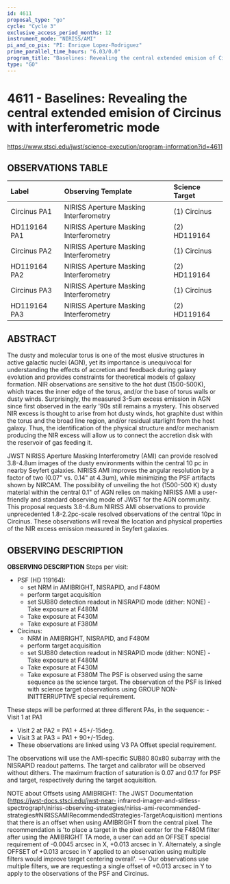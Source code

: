 ```yaml
---
id: 4611
proposal_type: "go"
cycle: "Cycle 3"
exclusive_access_period_months: 12
instrument_mode: "NIRISS/AMI"
pi_and_co_pis: "PI: Enrique Lopez-Rodriguez"
prime_parallel_time_hours: "6.03/0.0"
program_title: "Baselines: Revealing the central extended emision of Circinus with interferometric mode"
type: "GO"
---
```

# 4611 - Baselines: Revealing the central extended emision of Circinus with interferometric mode
https://www.stsci.edu/jwst/science-execution/program-information?id=4611
## OBSERVATIONS TABLE
| Label              | Observing Template                  | Science Target   |
| :----------------- | :---------------------------------- | :--------------- |
| Circinus PA1       | NIRISS Aperture Masking Interferometry | (1) Circinus     |
| HD119164 PA1       | NIRISS Aperture Masking Interferometry | (2) HD119164     |
| Circinus PA2       | NIRISS Aperture Masking Interferometry | (1) Circinus     |
| HD119164 PA2       | NIRISS Aperture Masking Interferometry | (2) HD119164     |
| Circinus PA3       | NIRISS Aperture Masking Interferometry | (1) Circinus     |
| HD119164 PA3       | NIRISS Aperture Masking Interferometry | (2) HD119164     |

## ABSTRACT

The dusty and molecular torus is one of the most elusive structures in active galactic nuclei (AGN), yet its importance is unequivocal for understanding the effects of accretion and feedback during galaxy evolution and provides constraints for theoretical models of galaxy formation. NIR observations are sensitive to the hot dust (1500-500K), which traces the inner edge of the torus, and/or the base of torus walls or dusty winds. Surprisingly, the measured 3-5um excess emission in AGN since first observed in the early '90s still remains a mystery. This observed NIR excess is thought to arise from hot dusty winds, hot graphite dust within the torus and the broad line region, and/or residual starlight from the host galaxy. Thus, the identification of the physical structure and/or mechanism producing the NIR excess will allow us to connect the accretion disk with the reservoir of gas feeding it.

JWST NIRISS Aperture Masking Interferometry (AMI) can provide resolved 3.8-4.8um images of the dusty environments within the central 10 pc in nearby Seyfert galaxies. NIRISS AMI improves the angular resolution by a factor of two (0.07" vs. 0.14" at 4.3um), while minimizing the PSF artifacts shown by NIRCAM. The possibility of unveiling the hot (1500-500 K) dusty material within the central 0.1" of AGN relies on making NIRISS AMI a user-friendly and standard observing mode of JWST for the AGN community. This proposal requests 3.8-4.8um NIRISS AMI observations to provide unprecedented 1.8-2.2pc-scale resolved observations of the central 10pc in Circinus. These observations will reveal the location and physical properties of the NIR excess emission measured in Seyfert galaxies.

## OBSERVING DESCRIPTION

**OBSERVING DESCRIPTION**
Steps per visit:
- PSF (HD 119164):
    - set NRM in AMIBRIGHT, NISRAPID, and F480M
    - perform target acquisition
    - set SUB80 detection readout in NISRAPID mode (dither: NONE) - Take exposure at F480M
    - Take exposure at F430M
    - Take exposure at F380M
- Circinus:
    - NRM in AMIBRIGHT, NISRAPID, and F480M
    - perform target acquisition
    - set SUB80 detection readout in NISRAPID mode (dither: NONE) - Take exposure at F480M
    - Take exposure at F430M
    - Take exposure at F380M
The PSF is observed using the same sequence as the science target. The observation of the PSF is linked with science target observations using GROUP NON-INITTERRUPTIVE special requirement.

These steps will be performed at three different PAs, in the sequence: - Visit 1 at PA1
- Visit 2 at PA2 = PA1 + 45+/-15deg.
- Visit 3 at PA3 = PA1 + 90+/-15deg.
- These observations are linked using V3 PA Offset special requirement.

The observations will use the AMI-specific SUB80 80x80 subarray with the NISRAPID readout patterns. The target and calibrator will be observed without dithers. The maximum fraction of saturation is 0.07 and 0.17 for PSF and target, respectively during the target acquisition.

NOTE about Offsets using AMIBRIGHT: The JWST Documentation (https://jwst-docs.stsci.edu/jwst-near- infrared-imager-and-slitless- spectrograph/niriss-observing-strategies/niriss-ami-recommended- strategies#NIRISSAMIRecommendedStrategies-TargetAcquisition) mentions that there is an offset when using AMIBRIGHT from the central pixel. The recommendation is 'to place a target in the pixel center for the F480M filter after using the AMIBRIGHT TA mode, a user can add an OFFSET special requirement of -0.0045 arcsec in X, +0.013 arcsec in Y. Alternately, a single OFFSET of +0.013 arcsec in Y applied to an observation using multiple filters would improve target centering overall'.
--> Our observations use multiple filters, we are requesting a single offset of +0.013 arcsec in Y to apply to the observations of the PSF and Circinus.